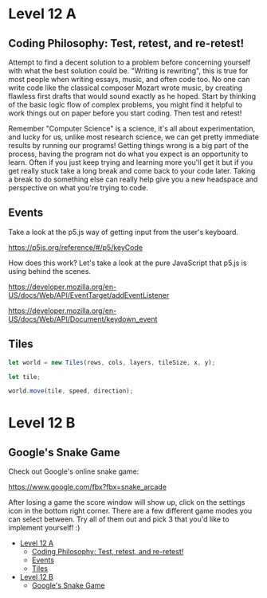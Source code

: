 # Level 12 A

## Coding Philosophy: Test, retest, and re-retest!

Attempt to find a decent solution to a problem before concerning yourself with what the best solution could be. "Writing is rewriting", this is true for most people when writing essays, music, and often code too. No one can write code like the classical composer Mozart wrote music, by creating flawless first drafts that would sound exactly as he hoped. Start by thinking of the basic logic flow of complex problems, you might find it helpful to work things out on paper before you start coding. Then test and retest!

Remember "Computer Science" is a science, it's all about experimentation, and lucky for us, unlike most research science, we can get pretty immediate results by running our programs! Getting things wrong is a big part of the process, having the program not do what you expect is an opportunity to learn. Often if you just keep trying and learning more you'll get it but if you get really stuck take a long break and come back to your code later. Taking a break to do something else can really help give you a new headspace and perspective on what you're trying to code.

## Events

Take a look at the p5.js way of getting input from the user's keyboard.

https://p5js.org/reference/#/p5/keyCode

How does this work? Let's take a look at the pure JavaScript that p5.js is using behind the scenes.

https://developer.mozilla.org/en-US/docs/Web/API/EventTarget/addEventListener

https://developer.mozilla.org/en-US/docs/Web/API/Document/keydown_event

## Tiles

```js
let world = new Tiles(rows, cols, layers, tileSize, x, y);

let tile;

world.move(tile, speed, direction);
```

# Level 12 B

## Google's Snake Game

Check out Google's online snake game:

https://www.google.com/fbx?fbx=snake_arcade

After losing a game the score window will show up, click on the settings icon in the bottom right corner. There are a few different game modes you can select between. Try all of them out and pick 3 that you'd like to implement yourself! :)

- [Level 12 A](#level-12-a)
	- [Coding Philosophy: Test, retest, and re-retest!](#coding-philosophy-test-retest-and-re-retest)
	- [Events](#events)
	- [Tiles](#tiles)
- [Level 12 B](#level-12-b)
	- [Google's Snake Game](#googles-snake-game)

